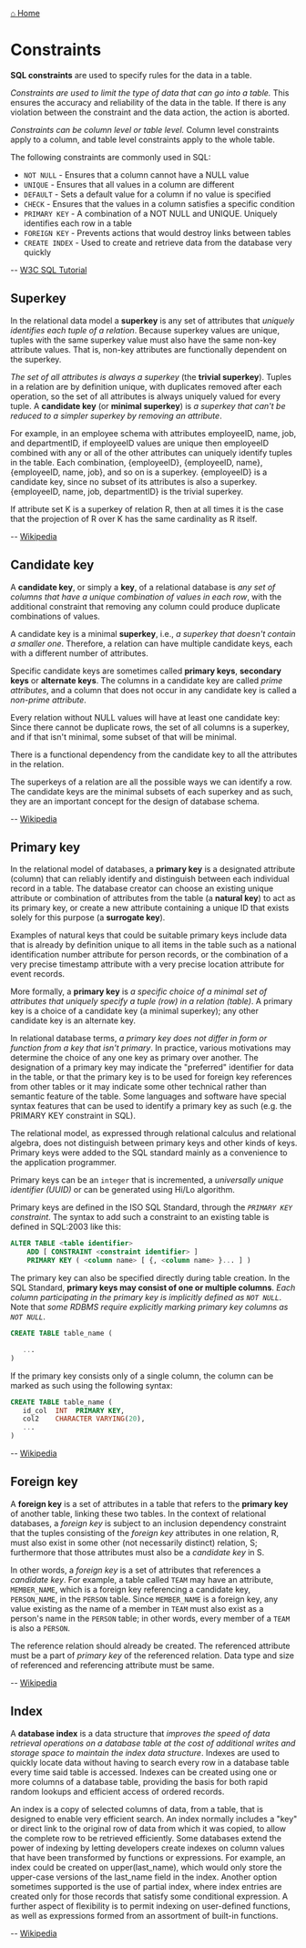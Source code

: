 [⌂ Home](../README.md)

# Constraints

**SQL constraints** are used to specify rules for the data in a table.

*Constraints are used to limit the type of data that can go into a table.* This ensures the accuracy and reliability of the data in the table. If there is any violation between the constraint and the data action, the action is aborted.

*Constraints can be column level or table level.* Column level constraints apply to a column, and table level constraints apply to the whole table.

The following constraints are commonly used in SQL:

* `NOT NULL` - Ensures that a column cannot have a NULL value
* `UNIQUE` - Ensures that all values in a column are different
* `DEFAULT` - Sets a default value for a column if no value is specified
* `CHECK` - Ensures that the values in a column satisfies a specific condition
* `PRIMARY KEY` - A combination of a NOT NULL and UNIQUE. Uniquely identifies each row in a table
* `FOREIGN KEY` - Prevents actions that would destroy links between tables
* `CREATE INDEX` - Used to create and retrieve data from the database very quickly

-- [W3C SQL Tutorial](https://www.w3schools.com/sql/sql_constraints.asp)

## Superkey

In the relational data model a **superkey** is any set of attributes that *uniquely identifies each tuple of a relation*. Because superkey values are unique, tuples with the same superkey value must also have the same non-key attribute values. That is, non-key attributes are functionally dependent on the superkey.

*The set of all attributes is always a superkey* (the **trivial superkey**). Tuples in a relation are by definition unique, with duplicates removed after each operation, so the set of all attributes is always uniquely valued for every tuple. A **candidate key** (or **minimal superkey**) is *a superkey that can't be reduced to a simpler superkey by removing an attribute*.

For example, in an employee schema with attributes employeeID, name, job, and departmentID, if employeeID values are unique then employeeID combined with any or all of the other attributes can uniquely identify tuples in the table. Each combination, {employeeID}, {employeeID, name}, {employeeID, name, job}, and so on is a superkey. {employeeID} is a candidate key, since no subset of its attributes is also a superkey. {employeeID, name, job, departmentID} is the trivial superkey.

If attribute set K is a superkey of relation R, then at all times it is the case that the projection of R over K has the same cardinality as R itself.

-- [Wikipedia](https://en.wikipedia.org/wiki/Superkey)

## Candidate key

A **candidate key**, or simply a **key**, of a relational database is *any set of columns that have a unique combination of values in each row*, with the additional constraint that removing any column could produce duplicate combinations of values.

A candidate key is a minimal **superkey**, i.e., *a superkey that doesn't contain a smaller one*. Therefore, a relation can have multiple candidate keys, each with a different number of attributes.

Specific candidate keys are sometimes called **primary keys**, **secondary keys** or **alternate keys**. The columns in a candidate key are called *prime attributes*, and a column that does not occur in any candidate key is called a *non-prime attribute*.

Every relation without NULL values will have at least one candidate key: Since there cannot be duplicate rows, the set of all columns is a superkey, and if that isn't minimal, some subset of that will be minimal.

There is a functional dependency from the candidate key to all the attributes in the relation.

The superkeys of a relation are all the possible ways we can identify a row. The candidate keys are the minimal subsets of each superkey and as such, they are an important concept for the design of database schema.

-- [Wikipedia](https://en.wikipedia.org/wiki/Candidate_key)

## Primary key

In the relational model of databases, a **primary key** is a designated attribute (column) that can reliably identify and distinguish between each individual record in a table. The database creator can choose an existing unique attribute or combination of attributes from the table (a **natural key**) to act as its primary key, or create a new attribute containing a unique ID that exists solely for this purpose (a **surrogate key**).

Examples of natural keys that could be suitable primary keys include data that is already by definition unique to all items in the table such as a national identification number attribute for person records, or the combination of a very precise timestamp attribute with a very precise location attribute for event records.

More formally, a **primary key** is *a specific choice of a minimal set of attributes that uniquely specify a tuple (row) in a relation (table)*. A primary key is a choice of a candidate key (a minimal superkey); any other candidate key is an alternate key.

In relational database terms, *a primary key does not differ in form or function from a key that isn't primary*. In practice, various motivations may determine the choice of any one key as primary over another. The designation of a primary key may indicate the "preferred" identifier for data in the table, or that the primary key is to be used for foreign key references from other tables or it may indicate some other technical rather than semantic feature of the table. Some languages and software have special syntax features that can be used to identify a primary key as such (e.g. the PRIMARY KEY constraint in SQL).

The relational model, as expressed through relational calculus and relational algebra, does not distinguish between primary keys and other kinds of keys. Primary keys were added to the SQL standard mainly as a convenience to the application programmer.

Primary keys can be an `integer` that is incremented, a *universally unique identifier (UUID)* or can be generated using Hi/Lo algorithm.

Primary keys are defined in the ISO SQL Standard, through the *`PRIMARY KEY` constraint*. The syntax to add such a constraint to an existing table is defined in SQL:2003 like this:

```sql
ALTER TABLE <table identifier>
    ADD [ CONSTRAINT <constraint identifier> ]
    PRIMARY KEY ( <column name> [ {, <column name> }... ] )
```

The primary key can also be specified directly during table creation. In the SQL Standard, **primary keys may consist of one or multiple columns**. *Each column participating in the primary key is implicitly defined as `NOT NULL`*. Note that *some RDBMS require explicitly marking primary key columns as `NOT NULL`*.

```sql
CREATE TABLE table_name (

   ...
)
```

If the primary key consists only of a single column, the column can be marked as such using the following syntax:

```sql
CREATE TABLE table_name (
   id_col  INT  PRIMARY KEY,
   col2    CHARACTER VARYING(20),
   ...
)
```

-- [Wikipedia](https://en.wikipedia.org/wiki/Primary_key)

## Foreign key

A **foreign key** is a set of attributes in a table that refers to the **primary key** of another table, linking these two tables. In the context of relational databases, a *foreign key* is subject to an inclusion dependency constraint that the tuples consisting of the *foreign key* attributes in one relation, R, must also exist in some other (not necessarily distinct) relation, S; furthermore that those attributes must also be a *candidate key* in S.

In other words, a *foreign key* is a set of attributes that references a *candidate key*. For example, a table called `TEAM` may have an attribute, `MEMBER_NAME`, which is a foreign key referencing a candidate key, `PERSON_NAME`, in the `PERSON` table. Since `MEMBER_NAME` is a foreign key, any value existing as the name of a member in `TEAM` must also exist as a person's name in the `PERSON` table; in other words, every member of a `TEAM` is also a `PERSON`.

The reference relation should already be created.
The referenced attribute must be a part of *primary key* of the referenced relation.
Data type and size of referenced and referencing attribute must be same.

-- [Wikipedia](https://en.wikipedia.org/wiki/Foreign_key)

## Index

A **database index** is a data structure that *improves the speed of data retrieval operations on a database table at the cost of additional writes and storage space to maintain the index data structure*. Indexes are used to quickly locate data without having to search every row in a database table every time said table is accessed. Indexes can be created using one or more columns of a database table, providing the basis for both rapid random lookups and efficient access of ordered records.

An index is a copy of selected columns of data, from a table, that is designed to enable very efficient search. An index normally includes a "key" or direct link to the original row of data from which it was copied, to allow the complete row to be retrieved efficiently. Some databases extend the power of indexing by letting developers create indexes on column values that have been transformed by functions or expressions. For example, an index could be created on upper(last_name), which would only store the upper-case versions of the last_name field in the index. Another option sometimes supported is the use of partial index, where index entries are created only for those records that satisfy some conditional expression. A further aspect of flexibility is to permit indexing on user-defined functions, as well as expressions formed from an assortment of built-in functions.

-- [Wikipedia](https://en.wikipedia.org/wiki/Database_index)
